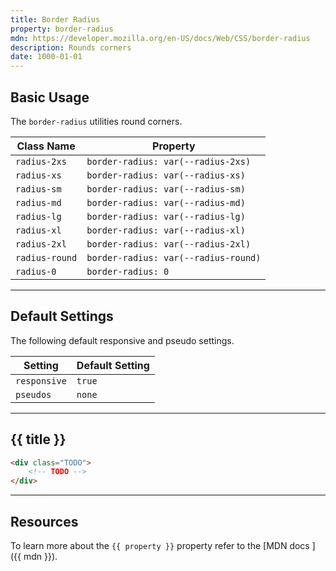 ```yaml
---
title: Border Radius
property: border-radius
mdn: https://developer.mozilla.org/en-US/docs/Web/CSS/border-radius
description: Rounds corners
date: 1000-01-01
---
```


## Basic Usage

The `border-radius` utilities round corners.

| Class Name     | Property                             |
| -------------- | ------------------------------------ |
| `radius-2xs`   | `border-radius: var(--radius-2xs)`   |
| `radius-xs`    | `border-radius: var(--radius-xs)`    |
| `radius-sm`    | `border-radius: var(--radius-sm)`    |
| `radius-md`    | `border-radius: var(--radius-md)`    |
| `radius-lg`    | `border-radius: var(--radius-lg)`    |
| `radius-xl`    | `border-radius: var(--radius-xl)`    |
| `radius-2xl`   | `border-radius: var(--radius-2xl)`   |
| `radius-round` | `border-radius: var(--radius-round)` |
| `radius-0`     | `border-radius: 0`                   |

---

## Default Settings

The following default responsive and pseudo settings.

| Setting      | Default Setting |
| ------------ | --------------- |
| `responsive` | `true`          |
| `pseudos`    | `none`          |

---

## {{ title }}

<div class="bg-silver-200 p-20 h-256 radius-md flex flex-wrap align-content-center">
  <!-- ... -->
</div>

```html
<div class="TODO">
	<!-- TODO -->
</div>
```

---

## Resources

To learn more about the `{{ property }}` property refer to the [MDN docs <i class="far fa-external-link ml-6"></i>]({{ mdn }}).
